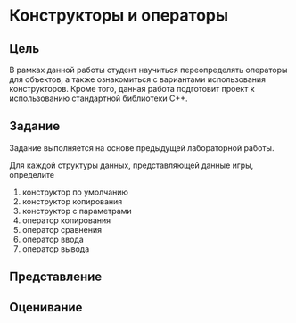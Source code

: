 # Конструкторы и операторы

## Цель

В рамках данной работы студент научиться переопределять операторы для объектов, а также ознакомиться с вариантами использования конструкторов. Кроме того, данная работа подготовит проект к использованию стандартной библиотеки С++.

## Задание

Задание выполняется на основе предыдущей лабораторной работы.

Для каждой структуры данных, представляющей данные игры, определите

 1. конструктор по умолчанию
 2. конструктор копирования
 3. конструктор с параметрами
 4. оператор копирования
 5. оператор сравнения
 6. оператор ввода
 7. оператор вывода

## Представление

## Оценивание
